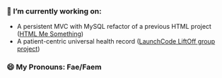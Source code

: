 
### 🔭 I’m currently working on:
* A persistent MVC with MySQL refactor of a previous HTML project ([HTML Me Something](https://github.com/KC-LC101-June-22/js-assignment-4-html-me-something-KitPyles))
* A patient-centric universal health record ([LaunchCode LiftOff group project](https://github.com/Jan-23-Liftoff-KC/team-hyunsu-group-repo))

### 😄 My Pronouns: Fae/Faem

###
